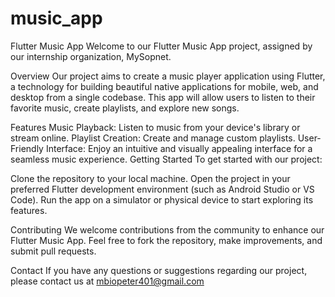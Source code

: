 # music_app
Flutter Music App
Welcome to our Flutter Music App project, assigned by our internship organization, MySopnet.

Overview
Our project aims to create a music player application using Flutter, a technology for building beautiful native applications for mobile, web, and desktop from a single codebase. This app will allow users to listen to their favorite music, create playlists, and explore new songs.

Features
Music Playback: Listen to music from your device's library or stream online.
Playlist Creation: Create and manage custom playlists.
User-Friendly Interface: Enjoy an intuitive and visually appealing interface for a seamless music experience.
Getting Started
To get started with our project:

Clone the repository to your local machine.
Open the project in your preferred Flutter development environment (such as Android Studio or VS Code).
Run the app on a simulator or physical device to start exploring its features.

Contributing
We welcome contributions from the community to enhance our Flutter Music App. Feel free to fork the repository, make improvements, and submit pull requests.

Contact
If you have any questions or suggestions regarding our project, please contact us at mbiopeter401@gmail.com













